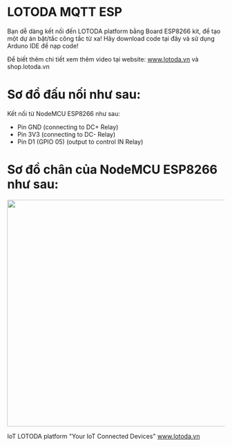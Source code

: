 LOTODA MQTT ESP
========================
Bạn dễ dàng kết nối đến LOTODA platform bằng Board ESP8266 kit, để tạo một dự án bật/tắc công tắc từ xa!
Hãy download code tại đây và sử dụng Arduno IDE để nạp code!

Để biết thêm chi tiết xem thêm video tại website: www.lotoda.vn và shop.lotoda.vn

Sơ đồ đấu nối như sau:
========================
                

Kết nối từ NodeMCU ESP8266 như sau:
- Pin GND (connecting to DC+ Relay)
- Pin 3V3 (connecting to DC- Relay)
- Pin D1 (GPIO 05) (output to control IN Relay)         
                 

Sơ đồ chân của NodeMCU ESP8266 như sau:
=======================================
                 
<img src="https://github.com/lotoda/Lotoda-Mqtt-Esp/blob/master/nodemcudevkit_v1-0_io.jpg" width="650" height="525"/>


IoT LOTODA platform
"Your IoT Connected Devices"
www.lotoda.vn

